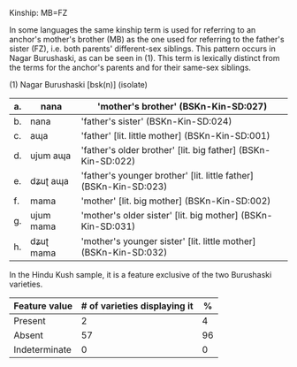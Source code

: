 Kinship: MB=FZ

In some languages the same kinship term is used for referring to an
anchor's mother's brother (MB) as the one used for referring to the
father's sister (FZ), i.e. both parents' different-sex siblings. This
pattern occurs in Nagar Burushaski, as can be seen in ‎(1). This term is
lexically distinct from the terms for the anchor's parents and for their
same-sex siblings.

(1) Nagar Burushaski \[bsk(n)\] (isolate)

| a\. | nana      | 'mother's brother' (BSKn-Kin-SD:027)                                |
|-----|-----------|---------------------------------------------------------------------|
| b\. | nana      | 'father's sister' (BSKn-Kin-SD:024)                                 |
| c\. | aɰa       | 'father' \[lit. little mother\] (BSKn-Kin-SD:001)                   |
| d\. | ujum aɰa  | 'father's older brother' \[lit. big father\] (BSKn-Kin-SD:022)      |
| e\. | dʑuʈ aɰa  | 'father's younger brother' \[lit. little father\] (BSKn-Kin-SD:023) |
| f\. | mama      | 'mother' \[lit. big mother\] (BSKn-Kin-SD:002)                      |
| g\. | ujum mama | 'mother's older sister' \[lit. big mother\] (BSKn-Kin-SD:031)       |
| h\. | dʑuʈ mama | 'mother's younger sister' \[lit. little mother\] (BSKn-Kin-SD:032)  |

In the Hindu Kush sample, it is a feature exclusive of the two
Burushaski varieties.

| Feature value | \# of varieties displaying it | \%  |
|---------------|-------------------------------|-----|
| Present       | 2                             | 4   |
| Absent        | 57                            | 96  |
| Indeterminate | 0                             | 0   |
